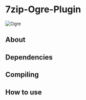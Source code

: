 7zip-Ogre-Plugin
================

![](http://www.ogre3d.org/docs/api/1.9/ogre-logo-wetfloor.gif "Ogre")

About
-----


Dependencies
------------

Compiling
---------

How to use
----------
